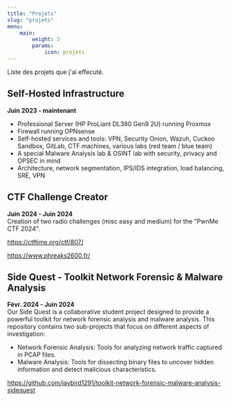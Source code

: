 ```yaml
---
title: "Projets"
slug: "projets"
menu:
    main:
        weight: 3
        params: 
            icon: projets
---
```


Liste des projets que j'ai effecuté.

## **Self-Hosted Infrastructure**
<strong class="alternate">Juin 2023 - maintenant</strong><br>
- Professional Server (HP ProLiant DL380 Gen9 2U) running Proxmox
- Firewall running OPNsense
- Self-hosted services and tools: VPN, Security Onion, Wazuh, Cuckoo Sandbox, GitLab, CTF machines, various labs (red team / blue team)
- A special Malware Analysis lab & OSINT lab with security, privacy and OPSEC in mind
- Architecture, network segmentation, IPS/IDS integration, load balancing, SRE, VPN


## **CTF Challenge Creator**
<strong class="alternate">Juin 2024 - Juin 2024</strong><br>
Creation of two radio challenges (misc easy and medium) for the "PwnMe CTF 2024". 

https://ctftime.org/ctf/807/

https://www.phreaks2600.fr/


## **Side Quest - Toolkit Network Forensic & Malware Analysis**
<strong class="alternate">Févr. 2024 - Juin 2024</strong><br>
Our Side Quest is a collaborative student project designed to provide a powerful toolkit for network forensic analysis and malware analysis. This repository contains two sub-projects that focus on different aspects of investigation:
- Network Forensic Analysis: Tools for analyzing network traffic captured in PCAP files.
- Malware Analysis: Tools for dissecting binary files to uncover hidden information and detect malicious characteristics.

https://github.com/jaybird1291/toolkit-network-forensic-malware-analysis-sidequest
